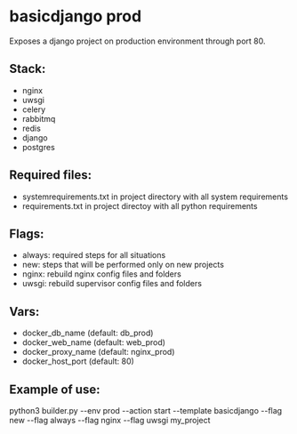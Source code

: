# basicdjango prod

Exposes a django project on production environment through port 80.

## Stack:

- nginx
- uwsgi
- celery
- rabbitmq
- redis
- django
- postgres

## Required files:

- systemrequirements.txt in project directory with all system requirements
- requirements.txt in project directoy with all python requirements

## Flags:

- always: required steps for all situations
- new: steps that will be performed only on new projects
- nginx: rebuild nginx config files and folders
- uwsgi: rebuild supervisor config files and folders

## Vars:

- docker_db_name (default: db_prod)
- docker_web_name (default: web_prod)
- docker_proxy_name (default: nginx_prod)
- docker_host_port (default: 80)

## Example of use:

python3 builder.py --env prod --action start --template basicdjango --flag new --flag always --flag nginx --flag uwsgi my_project
